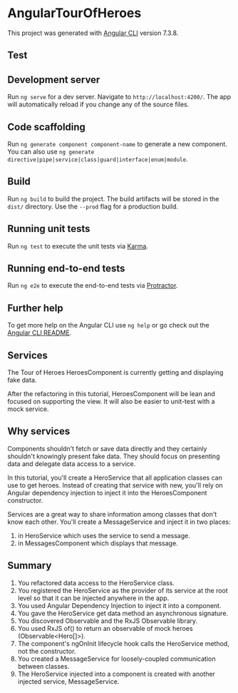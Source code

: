 # AngularTourOfHeroes

This project was generated with [Angular CLI](https://github.com/angular/angular-cli) version 7.3.8.
## Test
## Development server

Run `ng serve` for a dev server. Navigate to `http://localhost:4200/`. The app will automatically reload if you change any of the source files.

## Code scaffolding

Run `ng generate component component-name` to generate a new component. You can also use `ng generate directive|pipe|service|class|guard|interface|enum|module`.

## Build

Run `ng build` to build the project. The build artifacts will be stored in the `dist/` directory. Use the `--prod` flag for a production build.

## Running unit tests

Run `ng test` to execute the unit tests via [Karma](https://karma-runner.github.io).

## Running end-to-end tests

Run `ng e2e` to execute the end-to-end tests via [Protractor](http://www.protractortest.org/).

## Further help

To get more help on the Angular CLI use `ng help` or go check out the [Angular CLI README](https://github.com/angular/angular-cli/blob/master/README.md).


## Services
The Tour of Heroes HeroesComponent is currently getting and displaying fake data.

After the refactoring in this tutorial, HeroesComponent will be lean and focused on supporting the view. It will also be easier to unit-test with a mock service.

## Why services
Components shouldn't fetch or save data directly and they certainly shouldn't knowingly present fake data. They should focus on presenting data and delegate data access to a service.

In this tutorial, you'll create a HeroService that all application classes can use to get heroes. Instead of creating that service with new, you'll rely on Angular dependency injection to inject it into the HeroesComponent constructor.

Services are a great way to share information among classes that don't know each other. You'll create a MessageService and inject it in two places:

1. in HeroService which uses the service to send a message.
2. in MessagesComponent which displays that message.

## Summary
1. You refactored data access to the HeroService class.
2. You registered the HeroService as the provider of its service at the root level so that it can be injected anywhere in the app.
3. You used Angular Dependency Injection to inject it into a component.
4. You gave the HeroService get data method an asynchronous signature.
5. You discovered Observable and the RxJS Observable library.
6. You used RxJS of() to return an observable of mock heroes (Observable<Hero[]>).
7. The component's ngOnInit lifecycle hook calls the HeroService method, not the constructor.
8. You created a MessageService for loosely-coupled communication between classes.
9. The HeroService injected into a component is created with another injected service, MessageService.
